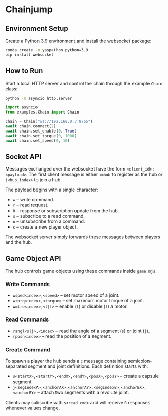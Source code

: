 # Chainjump

## Environment Setup

Create a Python 3.9 environment and install the websocket package:

```bash
conda create -n yaspathon python=3.9
pip install websocket
```

## How to Run

Start a local HTTP server and control the chain through the example `Chain` class:

```bash
python -m asyncio http.server
```

```python
import asyncio
from examples.Chain import Chain

chain = Chain("ws://192.168.0.7:8765")
await chain.connect(2)
await chain.set_enable(0, True)
await chain.set_torque(0, 1000)
await chain.set_speed(0, 10)
```

## Socket API

Messages exchanged over the websocket have the form `<client_id>:<payload>`.
The first client message is either `imhub` to register as the hub or `j<hub_index>`
to join a hub.

The payload begins with a single character:

- `w` – write command.
- `r` – read request.
- `R` – response or subscription update from the hub.
- `s` – subscribe to a read command.
- `u` – unsubscribe from a command.
- `c` – create a new player object.

The websocket server simply forwards these messages between players and the hub.

## Game Object API

The hub controls game objects using these commands inside `game.mjs`.

### Write Commands

- `wsped<index>,<speed>` – set motor speed of a joint.
- `wtorq<index>,<torque>` – set maximum motor torque of a joint.
- `wmtre<index>,<t|f>` – enable (`t`) or disable (`f`) a motor.

### Read Commands

- `rangl<s|j>,<index>` – read the angle of a segment (`s`) or joint (`j`).
- `rposn<index>` – read the position of a segment.

### Create Command

To spawn a player the hub sends a `c` message containing semicolon-separated
segment and joint definitions. Each definition starts with:

- `s<startX>,<startY>,<endX>,<endY>,<posX>,<posY>` – create a capsule segment.
- `j<segIndexA>,<anchorAX>,<anchorAY>,<segIndexB>,<anchorBX>,<anchorBY>` – attach
  two segments with a revolute joint.

Clients may subscribe with `s<read_cmd>` and will receive `R` responses whenever
values change.
